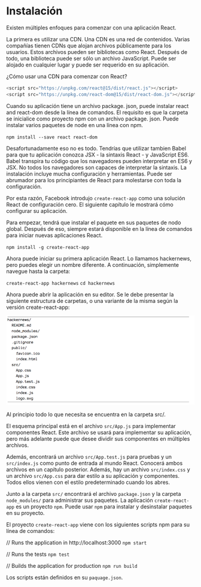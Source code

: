 # Instalación

Existen múltiples enfoques para comenzar con una aplicación React.

La primera es utilizar una CDN.   Una CDN es una red de contenidos. Varias compañías tienen CDNs que alojan archivos públicamente para los usuarios. Estos archivos pueden ser bibliotecas como React. Después de todo, una biblioteca puede ser sólo un archivo JavaScript. Puede ser alojado en cualquier lugar y puede ser requerido en su aplicación.

¿Cómo usar una CDN para comenzar con React?  

```js
<script src="https://unpkg.com/react@15/dist/react.js"></script>
<script src="https://unpkg.com/react-dom@15/dist/react-dom.js"></script>
```


Cuando su aplicación tiene un archivo package. json, puede instalar react and react-dom desde la línea de comandos. El requisito es que la carpeta se inicialice como proyecto npm con un archivo package. json. Puede instalar varios paquetes de node  en una línea con npm.

`npm install --save react react-dom`

Desafortunadamente eso no es todo. Tendrías que utilizar tambien  Babel para que tu aplicación conozca JSX - la sintaxis React - y JavaScript ES6. Babel transpira tu código que los navegadores pueden interpretar en ES6 y JSX. No todos los navegadores son capaces de interpretar la sintaxis. La instalación incluye mucha configuración y herramientas. Puede ser abrumador para los principiantes de React para molestarse con toda la configuración.

Por esta razón, Facebook introdujo `create-react-app` como una solución React de configuración cero. El siguiente capítulo le mostrará cómo configurar su aplicación.

Para empezar, tendrá que instalar el paquete en sus paquetes de nodo global. Después de eso, siempre estará disponible en la línea de comandos para iniciar nuevas aplicaciones React.

`npm install -g create-react-app`

Ahora puede iniciar su primera aplicación React. Lo llamamos hackernews, pero puedes elegir un nombre diferente. A continuación, simplemente navegue hasta la carpeta:

`create-react-app hackernews`
`cd hackernews`

Ahora puede abrir la aplicación en su editor. Se le debe presentar la siguiente estructura de carpetas, o una variante de la misma según la versión create-react-app:
 
 ![folder-structure](media/folder-structure.png)

Al principio todo lo que necesita se encuentra en la carpeta src/.

El esquema principal está en el archivo `src/App.js` para implementar componentes React. Este archivo se usará para implementar su aplicación, pero más adelante puede que desee dividir sus componentes en múltiples archivos.

Además, encontrará un archivo `src/App.test.js` para pruebas y un `src/index.js` como punto de entrada al mundo React. Conocerá ambos archivos en un capítulo posterior. Además, hay un archivo `src/index.css` y un archivo `src/App.css` para dar estilo a su aplicación y componentes. Todos ellos vienen con el estilo predeterminado cuando los abres.

Junto a la carpeta `src/` encontrará el archivo `package.json` y la carpeta `node_modules/` para administrar sus paquetes. La aplicación `create-react-app` es un proyecto `npm`. Puede usar `npm` para instalar y desinstalar paquetes en su proyecto.

El proyecto `create-react-app` viene con los siguientes scripts npm para su línea de comandos:

// Runs the application in http://localhost:3000
`npm start`

// Runs the tests
`npm test`

// Builds the application for production
`npm run build`

Los scripts están definidos en su `paquage.json`.




